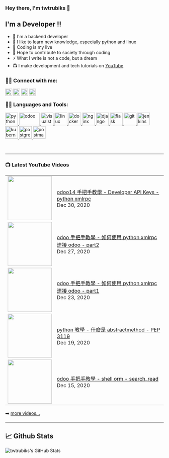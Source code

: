 ### Hey there, I'm twtrubiks 👋

## I'm a Developer !!

- 🔭 I'm a backend developer
- 🌱 I like to learn new knowledge, especially python and linux
- 👯 Coding is my live
- 🥅 Hope to contribute to society through coding
- ⚡  What I write is not a code, but a dream
- 📺 I make development and tech tutorials on [YouTube](https://www.youtube.com/user/blue524326)

### 🙋‍♂️ Connect with me:

[<img align="left" alt="twtrubiks | YouTube" width="22px" src="https://cdn.jsdelivr.net/npm/simple-icons@v3/icons/youtube.svg" />][youtube]
[<img align="left" alt="twtrubiks | Facebook" width="22px" src="https://cdn.jsdelivr.net/npm/simple-icons@v3/icons/facebook.svg" />][facebook]
[<img align="left" alt="twtrubiks | LinkedIn" width="22px" src="https://cdn.jsdelivr.net/npm/simple-icons@v3/icons/linkedin.svg" />][linkedin]
[<img align="left" alt="twtrubiks | Gmail" width="22px" src="https://cdn.jsdelivr.net/npm/simple-icons@v3/icons/gmail.svg" />][gmail]

<br />

### 👨‍💻 Languages and Tools:

<p align="left"> <a href="https://www.python.org" target="_blank"> <img src="https://devicons.github.io/devicon/devicon.git/icons/python/python-original.svg" alt="python" width="40" height="40"/> <a href="https://www.odoo.com/" target="_blank"> <img src="https://upload.wikimedia.org/wikipedia/commons/thumb/5/50/Odoo_logo.svg/320px-Odoo_logo.svg.png" alt="odoo" width="65" height="40"/> </a> <a href="https://code.visualstudio.com/" target="_blank"> <img src="https://upload.wikimedia.org/wikipedia/commons/thumb/9/9a/Visual_Studio_Code_1.35_icon.svg/240px-Visual_Studio_Code_1.35_icon.svg.png" alt="visualstudio" width="40" height="40"/> </a> <a href="https://www.linux.org/" target="_blank"> <img src="https://devicons.github.io/devicon/devicon.git/icons/linux/linux-original.svg" alt="linux" width="40" height="40"/> <a href="https://www.docker.com/" target="_blank"> <img src="https://devicons.github.io/devicon/devicon.git/icons/docker/docker-original-wordmark.svg" alt="docker" width="40" height="40"/> </a> </a> <a href="https://www.nginx.com" target="_blank"> <img src="https://devicons.github.io/devicon/devicon.git/icons/nginx/nginx-original.svg" alt="nginx" width="40" height="40"/> </a> </a> <a href="https://www.djangoproject.com/" target="_blank"> <img src="https://devicons.github.io/devicon/devicon.git/icons/django/django-original.svg" alt="django" width="40" height="40"/> </a> <a href="https://flask.palletsprojects.com/" target="_blank"> <img src="https://www.vectorlogo.zone/logos/pocoo_flask/pocoo_flask-icon.svg" alt="flask" width="40" height="40"/> </a> <a href="https://git-scm.com/" target="_blank"> <img src="https://www.vectorlogo.zone/logos/git-scm/git-scm-icon.svg" alt="git" width="40" height="40"/> </a> <a href="https://www.jenkins.io" target="_blank"> <img src="https://www.vectorlogo.zone/logos/jenkins/jenkins-icon.svg" alt="jenkins" width="40" height="40"/> </a> <a href="https://kubernetes.io" target="_blank"> <img src="https://www.vectorlogo.zone/logos/kubernetes/kubernetes-icon.svg" alt="kubernetes" width="40" height="40"/> </a> <a href="https://www.postgresql.org" target="_blank"> <img src="https://devicons.github.io/devicon/devicon.git/icons/postgresql/postgresql-original-wordmark.svg" alt="postgresql" width="40" height="40"/> </a> <a href="https://postman.com" target="_blank"> <img src="https://www.vectorlogo.zone/logos/getpostman/getpostman-icon.svg" alt="postman" width="40" height="40"/> </a> </p>

<br />

---

### 📺 Latest YouTube Videos

<table>
    <tbody>
<!-- YOUTUBE:START --><tr><td><a href="https://www.youtube.com/watch?v=__RcLpcRF2g"><img width="140px" src="https://i.ytimg.com/vi/__RcLpcRF2g/mqdefault.jpg"></a></td>
<td><a href="https://www.youtube.com/watch?v=__RcLpcRF2g">odoo14 手把手教學 - Developer API Keys - python xmlrpc</a><br/>Dec 30, 2020</td></tr>
<tr><td><a href="https://www.youtube.com/watch?v=KFBaTB_XRJM"><img width="140px" src="https://i.ytimg.com/vi/KFBaTB_XRJM/mqdefault.jpg"></a></td>
<td><a href="https://www.youtube.com/watch?v=KFBaTB_XRJM">odoo 手把手教學 - 如何使用 python xmlrpc 連接 odoo - part2</a><br/>Dec 27, 2020</td></tr>
<tr><td><a href="https://www.youtube.com/watch?v=MuMBF8a9ko8"><img width="140px" src="https://i.ytimg.com/vi/MuMBF8a9ko8/mqdefault.jpg"></a></td>
<td><a href="https://www.youtube.com/watch?v=MuMBF8a9ko8">odoo 手把手教學 - 如何使用 python xmlrpc 連接 odoo - part1</a><br/>Dec 23, 2020</td></tr>
<tr><td><a href="https://www.youtube.com/watch?v=G-W_F9Sblj4"><img width="140px" src="https://i.ytimg.com/vi/G-W_F9Sblj4/mqdefault.jpg"></a></td>
<td><a href="https://www.youtube.com/watch?v=G-W_F9Sblj4">python 教學 - 什麼是 abstractmethod - PEP 3119</a><br/>Dec 19, 2020</td></tr>
<tr><td><a href="https://www.youtube.com/watch?v=AzGnFX4pHWI"><img width="140px" src="https://i.ytimg.com/vi/AzGnFX4pHWI/mqdefault.jpg"></a></td>
<td><a href="https://www.youtube.com/watch?v=AzGnFX4pHWI">odoo 手把手教學 - shell orm  - search_read</a><br/>Dec 15, 2020</td></tr>
<!-- YOUTUBE:END -->
    </tbody>
</table>

➡️ [more videos...](https://www.youtube.com/user/blue524326)

---

## 📈 Github Stats

<p align="left">
  <img align="left" alt="twtrubiks's GitHub Stats" src="https://github-readme-stats.vercel.app/api?username=twtrubiks&show_icons=true&hide_border=true" />
</p>

[youtube]: https://www.youtube.com/user/blue524326
[linkedin]: https://www.linkedin.com/in/twtrubiks-a09330145/
[facebook]: https://www.facebook.com/TWTRubiks
[gmail]: mailto:twtrubiks@gmail.com
